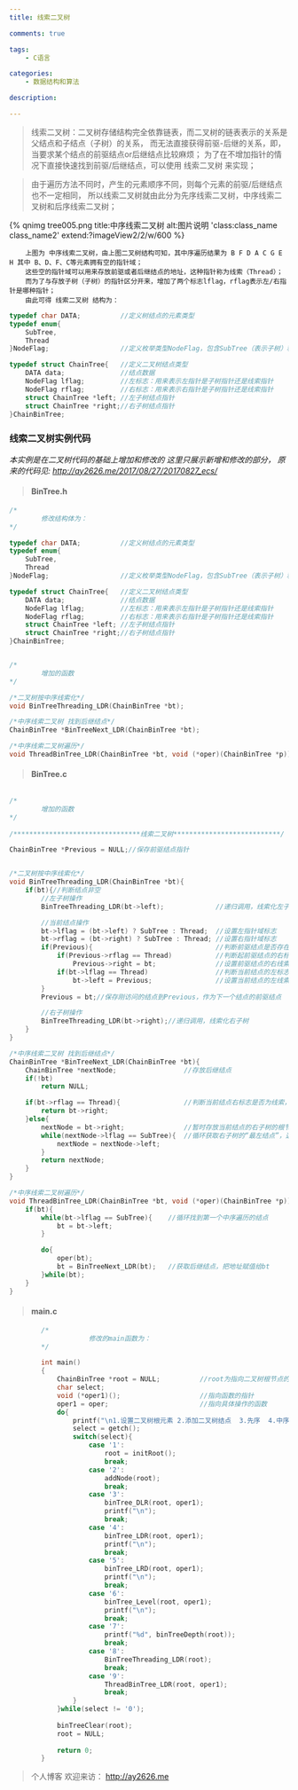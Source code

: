 ```yaml
---
title: 线索二叉树

comments: true    

tags: 
    - C语言

categories: 
    - 数据结构和算法

description: 

---
```


> 线索二叉树：二叉树存储结构完全依靠链表，而二叉树的链表表示的关系是父结点和子结点（子树）的关系，
            而无法直接获得前驱-后继的关系，即，当要求某个结点的前驱结点or后继结点比较麻烦；
            为了在不增加指针的情况下直接快速找到前驱/后继结点，可以使用 线索二叉树 来实现；
    
            
<!--more-->

> 由于遍历方法不同时，产生的元素顺序不同，则每个元素的前驱/后继结点也不一定相同，
        所以线索二叉树就由此分为先序线索二叉树，中序线索二叉树和后序线索二叉树；

{% qnimg tree005.png title:中序线索二叉树 alt:图片说明 'class:class_name class_name2' extend:?imageView2/2/w/600 %}

        上图为 中序线索二叉树，由上图二叉树结构可知，其中序遍历结果为 B F D A C G E H 其中 B、D、F、C等元素拥有空的指针域；
        这些空的指针域可以用来存放前驱或者后继结点的地址，这种指针称为线索（Thread）；
        而为了与存放子树（子树）的指针区分开来，增加了两个标志lflag，rflag表示左/右指针是哪种指针；
        由此可得 线索二叉树 结构为：
        
```c        
typedef char DATA;          //定义树结点的元素类型
typedef enum{
    SubTree,
    Thread
}NodeFlag;                  //定义枚举类型NodeFlag，包含SubTree（表示子树）和Thread（表示线索），分别为 0，1

typedef struct ChainTree{   //定义二叉树结点类型
    DATA data;              //结点数据
    NodeFlag lflag;         //左标志：用来表示左指针是子树指针还是线索指针
    NodeFlag rflag;         //右标志：用来表示右指针是子树指针还是线索指针
    struct ChainTree *left; //左子树结点指针
    struct ChainTree *right;//右子树结点指针
}ChainBinTree;
```

### 线索二叉树实例代码

*本实例是在二叉树代码的基础上增加和修改的 这里只展示新增和修改的部分， 原来的代码见: http://ay2626.me/2017/08/27/20170827_ecs/*

> #### BinTree.h

```c
/*
        修改结构体为：
*/

typedef char DATA;          //定义树结点的元素类型
typedef enum{
    SubTree,
    Thread
}NodeFlag;                  //定义枚举类型NodeFlag，包含SubTree（表示子树）和Thread（表示线索），分别为 0，1

typedef struct ChainTree{   //定义二叉树结点类型
    DATA data;              //结点数据
    NodeFlag lflag;         //左标志：用来表示左指针是子树指针还是线索指针
    NodeFlag rflag;         //右标志：用来表示右指针是子树指针还是线索指针
    struct ChainTree *left; //左子树结点指针
    struct ChainTree *right;//右子树结点指针
}ChainBinTree;


/*
        增加的函数
*/

/*二叉树按中序线索化*/
void BinTreeThreading_LDR(ChainBinTree *bt);

/*中序线索二叉树 找到后继结点*/
ChainBinTree *BinTreeNext_LDR(ChainBinTree *bt);

/*中序线索二叉树遍历*/
void ThreadBinTree_LDR(ChainBinTree *bt, void (*oper)(ChainBinTree *p));
```
        
> #### BinTree.c


```c

/*
        增加的函数
*/
        
/********************************线索二叉树***************************/

ChainBinTree *Previous = NULL;//保存前驱结点指针


/*二叉树按中序线索化*/
void BinTreeThreading_LDR(ChainBinTree *bt){
    if(bt){//判断结点非空
        //左子树操作
        BinTreeThreading_LDR(bt->left);             //递归调用，线索化左子树

        //当前结点操作
        bt->lflag = (bt->left) ? SubTree : Thread;  //设置左指针域标志
        bt->rflag = (bt->right) ? SubTree : Thread; //设置右指针域标志
        if(Previous){                               //判断前驱结点是否存在（就第一个没有前驱）
            if(Previous->rflag == Thread)           //判断起前驱结点的右标志是否为线索，如果不是，则说明该前驱结点存在右子树
                Previous->right = bt;               //设置前驱结点的右线索指向后继结点（当前）
            if(bt->lflag == Thread)                 //判断当前结点的左标志是否为线索，如果不是，则说明当前结点存在左子树
                bt->left = Previous;                //设置当前结点的左线索指向前驱结点
        }
        Previous = bt;//保存刚访问的结点到Previous，作为下一个结点的前驱结点

        //右子树操作
        BinTreeThreading_LDR(bt->right);//递归调用，线索化右子树
    }
}

/*中序线索二叉树 找到后继结点*/
ChainBinTree *BinTreeNext_LDR(ChainBinTree *bt){
    ChainBinTree *nextNode;                 //存放后继结点
    if(!bt)
        return NULL;

    if(bt->rflag == Thread){                //判断当前结点右标志是否为线索，如果是则说明right存放的是后继结点的地址，直接返回
        return bt->right;
    }else{
        nextNode = bt->right;               //暂时存放当前结点的右子树的根节点
        while(nextNode->lflag == SubTree){  //循环获取右子树的“最左结点”，这就是要求的后继结点
            nextNode = nextNode->left;
        }
        return nextNode;
    }
}

/*中序线索二叉树遍历*/
void ThreadBinTree_LDR(ChainBinTree *bt, void (*oper)(ChainBinTree *p)){
    if(bt){
        while(bt->lflag == SubTree){    //循环找到第一个中序遍历的结点
            bt = bt->left;
        }

        do{
            oper(bt);
            bt = BinTreeNext_LDR(bt);   //获取后继结点，把地址赋值给bt
        }while(bt);
    }
}
```
        
> #### main.c

```cpp
        /*
                    修改的main函数为：
        */

        int main()
        {
            ChainBinTree *root = NULL;          //root为指向二叉树根节点的指针
            char select;
            void (*oper1)();                    //指向函数的指针
            oper1 = oper;                       //指向具体操作的函数
            do{
                printf("\n1.设置二叉树根元素 2.添加二叉树结点  3.先序  4.中序  5.后序  6.按层  7.二叉树深度  8.生成中序线索二叉树  9.遍历中序线索二叉树  0.退出");
                select = getch();
                switch(select){
                    case '1':
                        root = initRoot();
                        break;
                    case '2':
                        addNode(root);
                        break;
                    case '3':
                        binTree_DLR(root, oper1);
                        printf("\n");
                        break;
                    case '4':
                        binTree_LDR(root, oper1);
                        printf("\n");
                        break;
                    case '5':
                        binTree_LRD(root, oper1);
                        printf("\n");
                        break;
                    case '6':
                        binTree_Level(root, oper1);
                        printf("\n");
                        break;
                    case '7':
                        printf("%d", binTreeDepth(root));
                        break;
                    case '8':
                        BinTreeThreading_LDR(root);
                        break;
                    case '9':
                        ThreadBinTree_LDR(root, oper1);
                        break;
                }
            }while(select != '0');
        
            binTreeClear(root);
            root = NULL;
        
            return 0;
        }
```

> 个人博客 欢迎来访： http://ay2626.me